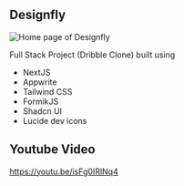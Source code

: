 ## Designfly

![Home page of Designfly](https://github.com/yatharth1706/designfly/assets/32243289/89b6e589-41ad-45ff-ba04-ef655ebf2a42)

Full Stack Project (Dribble Clone) built using
- NextJS
- Appwrite
- Tailwind CSS
- FormikJS
- Shadcn UI
- Lucide dev icons

## Youtube Video
https://youtu.be/isFg0IRlNq4
